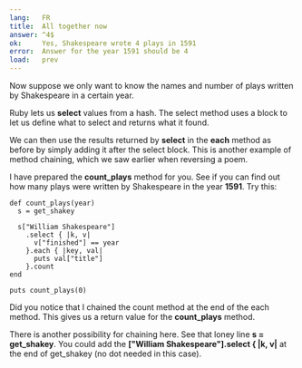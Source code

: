 ```yaml
---
lang:   FR
title:  All together now
answer: ^4$
ok:     Yes, Shakespeare wrote 4 plays in 1591
error:  Answer for the year 1591 should be 4
load:   prev
---
```


Now suppose we only want to know the names and number of plays written by Shakespeare
in a certain year.

Ruby lets us __select__ values from a hash. The select method uses a block to let us
define what to select and returns what it found.

We can then use the results returned by __select__ in the __each__ method as before by
simply adding it after the select block. This is another example of method chaining, which we saw
earlier when reversing a poem.

I have prepared the __count\_plays__ method for you. See if you can find out how many plays
were written by Shakespeare in the year __1591__. Try this:

    def count_plays(year)
      s = get_shakey
      
      s["William Shakespeare"]
        .select { |k, v|
          v["finished"] == year
        }.each { |key, val|
          puts val["title"]
        }.count
    end
    
    puts count_plays(0)

Did you notice that I chained the count method at the end of the each method. This gives
us a return value for the __count\_plays__ method.

There is another possibility for chaining here. See that loney line __s = get_shakey__.
You could add the __["William Shakespeare"].select { |k, v|__ at the end of get_shakey
(no dot needed in this case).
